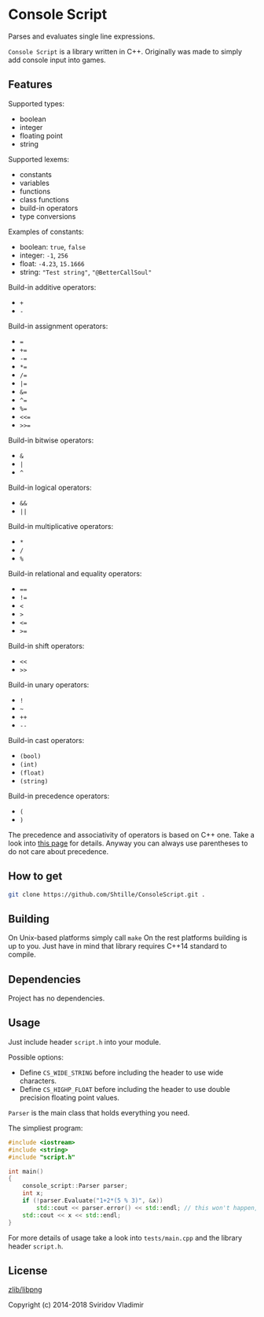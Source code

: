 Console Script
======

Parses and evaluates single line expressions.

`Console Script` is a library written in C++. Originally was made to simply add console input into games.

Features
------------

Supported types:
* boolean
* integer
* floating point
* string

Supported lexems:
* constants
* variables
* functions
* class functions
* build-in operators
* type conversions

Examples of constants:
* boolean: `true`, `false`
* integer: `-1`, `256`
* float: `-4.23`, `15.1666`
* string: `"Test string"`, `"@BetterCallSoul"`

Build-in additive operators:
* `+`
* `-`

Build-in assignment operators:
* `=`
* `+=`
* `-=`
* `*=`
* `/=`
* `|=`
* `&=`
* `^=`
* `%=`
* `<<=`
* `>>=`

Build-in bitwise operators:
* `&`
* `|`
* `^`

Build-in logical operators:
* `&&`
* `||`

Build-in multiplicative operators:
* `*`
* `/`
* `%`

Build-in relational and equality operators:
* `==`
* `!=`
* `<`
* `>`
* `<=`
* `>=`

Build-in shift operators:
* `<<`
* `>>`

Build-in unary operators:
* `!`
* `~`
* `++`
* `--`

Build-in cast operators:
* `(bool)`
* `(int)`
* `(float)`
* `(string)`

Build-in precedence operators:
* `(`
* `)`

The precedence and associativity of operators is based on C++ one.
Take a look into [this page](http://www.enseignement.polytechnique.fr/informatique/INF478/docs/Cpp/en/cpp/language/operator_precedence.html) for details.
Anyway you can always use parentheses to do not care about precedence.

How to get
------------

```bash
git clone https://github.com/Shtille/ConsoleScript.git .
```

Building
--------

On Unix-based platforms simply call `make`
On the rest platforms building is up to you.
Just have in mind that library requires C++14 standard to compile.

Dependencies
-------------------

Project has no dependencies.

Usage
-----

Just include header `script.h` into your module.

Possible options:
* Define `CS_WIDE_STRING` before including the header to use wide characters.
* Define `CS_HIGHP_FLOAT` before including the header to use double precision floating point values.

`Parser` is the main class that holds everything you need.

The simpliest program:
```C++
#include <iostream>
#include <string>
#include "script.h"

int main()
{
	console_script::Parser parser;
	int x;
	if (!parser.Evaluate("1+2*(5 % 3)", &x))
		std::cout << parser.error() << std::endl; // this won't happen, BTW
	std::cout << x << std::endl;
}
```

For more details of usage take a look into `tests/main.cpp` and the library header `script.h`.

License
-------

[zlib/libpng](https://opensource.org/licenses/zlib-license.php)

Copyright (c) 2014-2018 Sviridov Vladimir
